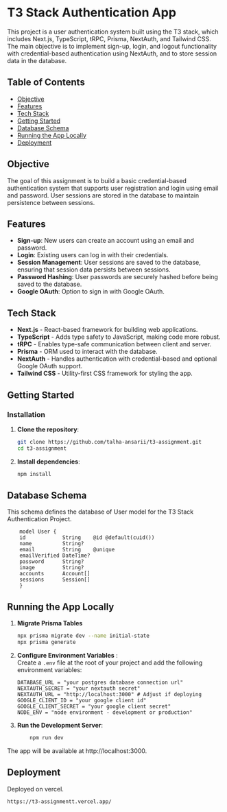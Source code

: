 # T3 Stack Authentication App

This project is a user authentication system built using the T3 stack, which includes Next.js, TypeScript, tRPC, Prisma, NextAuth, and Tailwind CSS. The main objective is to implement sign-up, login, and logout functionality with credential-based authentication using NextAuth, and to store session data in the database.

## Table of Contents

- [Objective](#objective)
- [Features](#features)
- [Tech Stack](#tech-stack)
- [Getting Started](#getting-started)
- [Database Schema](#database-schema)
- [Running the App Locally](#running-the-app-locally)
- [Deployment](#deployment)


## Objective

The goal of this assignment is to build a basic credential-based authentication system that supports user registration and login using email and password. User sessions are stored in the database to maintain persistence between sessions.

## Features

- **Sign-up**: New users can create an account using an email and password.
- **Login**: Existing users can log in with their credentials.
- **Session Management**: User sessions are saved to the database, ensuring that session data persists between sessions.
- **Password Hashing**: User passwords are securely hashed before being saved to the database.
- **Google OAuth**: Option to sign in with Google OAuth.

## Tech Stack

- **Next.js** - React-based framework for building web applications.
- **TypeScript** - Adds type safety to JavaScript, making code more robust.
- **tRPC** - Enables type-safe communication between client and server.
- **Prisma** - ORM used to interact with the database.
- **NextAuth** - Handles authentication with credential-based and optional Google OAuth support.
- **Tailwind CSS** - Utility-first CSS framework for styling the app.

## Getting Started

### Installation

1. **Clone the repository**:
    ```bash
    git clone https://github.com/talha-ansarii/t3-assignment.git
    cd t3-assignment
    ```

2. **Install dependencies**:
    ```bash
    npm install
    ```

## Database Schema

This schema defines the database of User model for the T3 Stack Authentication Project.

```prisma
    model User {
    id            String    @id @default(cuid())
    name          String?
    email         String    @unique
    emailVerified DateTime?
    password      String?
    image         String?
    accounts      Account[]
    sessions      Session[]
    }
```

## Running the App Locally

1. **Migrate Prisma Tables**
    ```bash
    npx prisma migrate dev --name initial-state
    npx prisma generate
    ```


2. **Configure Environment Variables** :  
   Create a `.env` file at the root of your project and add the following environment variables:

   ```plaintext
   DATABASE_URL = "your postgres database connection url"
   NEXTAUTH_SECRET = "your nextauth secret"
   NEXTAUTH_URL = "http://localhost:3000" # Adjust if deploying
   GOOGLE_CLIENT_ID = "your google client id"
   GOOGLE_CLIENT_SECRET = "your google client secret"
   NODE_ENV = "node environment - development or production"
   ```

3. **Run the Development Server**:
    ```bash
        npm run dev
    ```
The app will be available at http://localhost:3000.

## Deployment 
Deployed on vercel.

``https://t3-assignmentt.vercel.app/``

